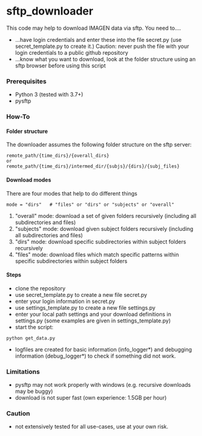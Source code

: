 # sftp_downloader

This code may help to download IMAGEN data via sftp.
You need to....
* ...have login credentials and enter these into the file secret.py (use secret_template.py to create it.) Caution: never push the file with your login credentials to a public github repository
* ...know what you want to download, look at the folder structure using an sftp browser before using this script

### Prerequisites
* Python 3 (tested with 3.7+)
* pysftp

### How-To

#### Folder structure
The downloader assumes the following folder structure on the sftp server:

```
remote_path/{time_dirs}/{overall_dirs}
or
remote_path/{time_dirs}/intermed_dir/{subjs}/{dirs}/{subj_files}
```
#### Download modes
There are four modes that help to do different things
```
mode = "dirs"   # "files" or "dirs" or "subjects" or "overall"
```
1. "overall" mode: download a set of given folders recursively (including all subdirectories and files)
2. "subjects" mode: download given subject folders recursively (including all subdirectories and files)
3. "dirs" mode: download specific subdirectories within subject folders recursively
4. "files" mode: download files which match specific patterns within specific subdirectories within subject folders

#### Steps
 * clone the repository
 * use secret_template.py to create a new file secret.py
 * enter your login information in secret.py
 * use settings_template.py to create a new file settings.py
 * enter your local path settings and your download definitions in settings.py 
 (some examples are given in settings_template.py)
 * start the script:
 ```
 python get_data.py
 ```
 * logfiles are created for basic information (info_logger*) and debugging information (debug_logger*) to check if something did not work.
 
 
### Limitations
* pysftp may not work properly with windows (e.g. recursive downloads may be buggy)
* download is not super fast (own experience:  1.5GB per hour)


### Caution
* not extensively tested for all use-cases, use at your own risk.
